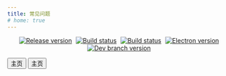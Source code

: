 ```yaml
---
title: 常见问题
# home: true
---
```


<p align="center">
  <a style="margin-left: 5px;" href="https://github.com/lyswhut/lx-music-desktop/releases"><img src="https://img.shields.io/github/release/lyswhut/lx-music-desktop" alt="Release version"></a>
  <a style="margin-left: 5px;" href="https://github.com/lyswhut/lx-music-desktop/actions/workflows/release.yml"><img src="https://github.com/lyswhut/lx-music-desktop/workflows/Build/badge.svg" alt="Build status"></a>
  <a style="margin-left: 5px;" href="https://github.com/lyswhut/lx-music-desktop/actions/workflows/beta-pack.yml"><img src="https://github.com/lyswhut/lx-music-desktop/workflows/Build%20Beta/badge.svg" alt="Build status"></a>
  <a style="margin-left: 5px;" href="https://electronjs.org/releases/stable"><img src="https://img.shields.io/github/package-json/dependency-version/lyswhut/lx-music-desktop/dev/electron/master" alt="Electron version"></a>
  <a style="margin-left: 5px;" href="https://github.com/lyswhut/lx-music-desktop/tree/dev"><img src="https://img.shields.io/github/package-json/v/lyswhut/lx-music-desktop/dev" alt="Dev branch version"></a>
</p>

<div class="link-button">
  <button class="link-button-item">
    <span class="font-icon icon iconfont icon-home">主页</span>
  </button>

<button class="link-button-item">
  <span class="font-icon icon iconfont icon-home">主页</span>
</button>

</div>
